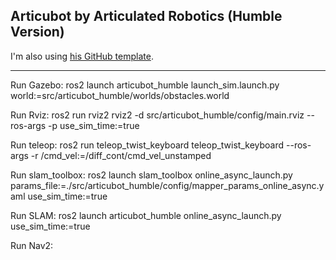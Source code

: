 ## Articubot by Articulated Robotics (Humble Version)

I'm also using [his GitHub template](https://github.com/joshnewans/my_bot).

---

Run Gazebo: ros2 launch articubot_humble launch_sim.launch.py world:=src/articubot_humble/worlds/obstacles.world

Run Rviz: ros2 run rviz2 rviz2 -d src/articubot_humble/config/main.rviz --ros-args -p use_sim_time:=true

Run teleop: ros2 run teleop_twist_keyboard teleop_twist_keyboard --ros-args -r /cmd_vel:=/diff_cont/cmd_vel_unstamped

Run slam_toolbox: ros2 launch slam_toolbox online_async_launch.py params_file:=./src/articubot_humble/config/mapper_params_online_async.yaml use_sim_time:=true

Run SLAM: ros2 launch articubot_humble online_async_launch.py use_sim_time:=true

Run Nav2: 

